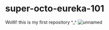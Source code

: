 # super-octo-eureka-101
WoW! this is my first repository ^_^
![unnamed](https://github.com/user-attachments/assets/a1796967-0913-45ff-b00f-c646d012b86c)
